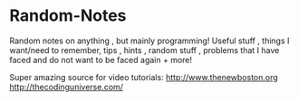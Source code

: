 Random-Notes
============

Random notes on anything , but mainly programming!
Useful stuff , things I want/need to remember, tips , hints , random stuff , problems that I have faced and do not want to be faced again + more!

Super amazing source for video tutorials:
http://www.thenewboston.org
http://thecodinguniverse.com/
